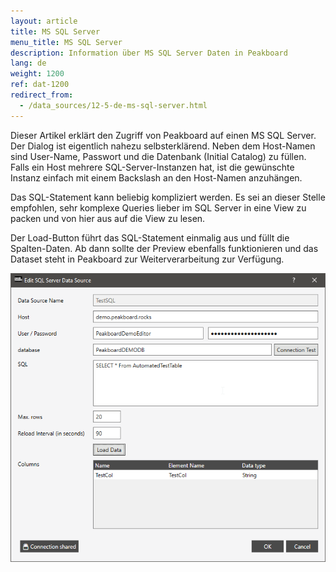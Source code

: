 ```yaml
---
layout: article
title: MS SQL Server
menu_title: MS SQL Server
description: Information über MS SQL Server Daten in Peakboard
lang: de
weight: 1200
ref: dat-1200
redirect_from:
  - /data_sources/12-5-de-ms-sql-server.html
---
```

Dieser Artikel erklärt den Zugriff von Peakboard auf einen MS SQL Server. Der Dialog ist eigentlich nahezu selbsterklärend. Neben dem Host-Namen sind User-Name, Passwort und die Datenbank (Initial Catalog) zu füllen. Falls ein Host mehrere SQL-Server-Instanzen hat, ist die gewünschte Instanz einfach mit einem Backslash an den Host-Namen anzuhängen.

Das SQL-Statement kann beliebig kompliziert werden. Es sei an dieser Stelle empfohlen, sehr komplexe Queries lieber im SQL Server in eine View zu packen und von hier aus auf die View zu lesen.

Der Load-Button führt das SQL-Statement einmalig aus und füllt die Spalten-Daten. Ab dann sollte der Preview ebenfalls funktionieren und das Dataset steht in Peakboard zur Weiterverarbeitung zur Verfügung.

![Add SQL Server Data](/assets/images/data-sources/ms-sql/add-sql-server-data.png)
